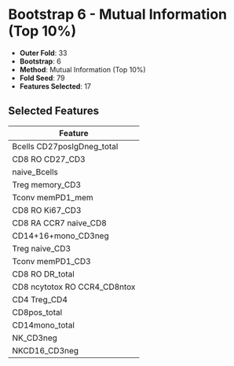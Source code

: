 # Bootstrap 6 - Mutual Information (Top 10%)

- **Outer Fold**: 33
- **Bootstrap**: 6
- **Method**: Mutual Information (Top 10%)
- **Fold Seed**: 79
- **Features Selected**: 17

## Selected Features

| Feature |
|---------|
| Bcells CD27posIgDneg_total |
| CD8 RO CD27_CD3 |
| naive_Bcells |
| Treg memory_CD3 |
| Tconv memPD1_mem |
| CD8  RO Ki67_CD3 |
| CD8 RA CCR7 naive_CD8 |
| CD14+16+mono_CD3neg |
| Treg naive_CD3 |
| Tconv memPD1_CD3 |
| CD8 RO DR_total |
| CD8 ncytotox RO CCR4_CD8ntox |
| CD4 Treg_CD4 |
| CD8pos_total |
| CD14mono_total |
| NK_CD3neg |
| NKCD16_CD3neg |
